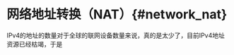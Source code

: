 网络地址转换（NAT）{#network_nat}
==============================


IPv4的地址的数量对于全球的联网设备数量来说，真的是太少了，目前IPv4地址资源已经枯竭，于是